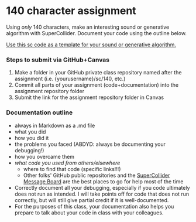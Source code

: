 # 140 character assignment

Using *only* 140 characters, make an interesting sound or generative algorithm with SuperCollider. Document your code using the outline below.

[Use this sc code as a template for your sound or generative algorithm.](https://ccrma.stanford.edu/wiki/SuperCollider_Tweets)

### Steps to submit via GitHub+Canvas
  1. Make a folder in your GitHub private class repository named after the assignment (i.e. {yourusername}/sc/140, etc.)
  2. Commit all parts of your assignment (code+documentation) into the assignment repository folder
  3. Submit the link for the assignment repository folder in Canvas
### Documentation outline
  - always in Markdown as a .md file
  - what you did
  - how you did it
  - the problems you faced (ABDYD: always be documenting your debugging!)
  - how you overcame them
  - *what code you used from others/elsewhere*
      - where to find that code (specific links!!!)
      - Other folks' GitHub public repositories and the [SuperCollider Message Board](https://scsynth.org/) are the best places to go for help most of the time
  - Correctly document all your debugging, especially if you code ultimately does not run as intended. I will take points off for code that does not run correctly, but will still give partial credit if it is well-documented.
  - For the purposes of this class, your documentation also helps you prepare to talk about your code in class with your colleagues.
